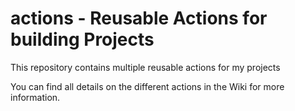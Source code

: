 # actions - Reusable Actions for building Projects
This repository contains multiple reusable actions for my projects

You can find all details on the different actions in the Wiki for more information.
